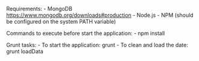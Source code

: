 Requirements:
    - MongoDB https://www.mongodb.org/downloads#production
    - Node.js
    - NPM (should be configured on the system PATH variable)

Commands to execute before start the application:
    - npm install
    
Grunt tasks:
    - To start the application: grunt
    - To clean and load the date: grunt loadData